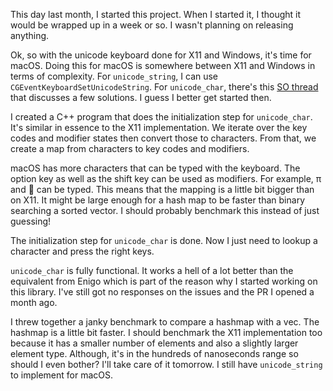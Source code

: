 This day last month, I started this project. When I started it, I thought it
would be wrapped up in a week or so. I wasn't planning on releasing anything.

Ok, so with the unicode keyboard done for X11 and Windows, it's time for macOS.
Doing this for macOS is somewhere between X11 and Windows in terms of
complexity. For `unicode_string`, I can use `CGEventKeyboardSetUnicodeString`.
For `unicode_char`, there's this
[SO thread](https://stackoverflow.com/questions/1918841/how-to-convert-ascii-character-to-cgkeycode)
that discusses a few solutions. I guess I better get started then.

I created a C++ program that does the initialization step for `unicode_char`.
It's similar in essence to the X11 implementation. We iterate over the key codes
and modifier states then convert those to characters. From that, we create a map
from characters to key codes and modifiers.

macOS has more characters that can be typed with the keyboard. The option key
as well as the shift key can be used as modifiers. For example, π and  can be
typed. This means that the mapping is a little bit bigger than on X11. It might
be large enough for a hash map to be faster than binary searching a sorted
vector. I should probably benchmark this instead of just guessing!

The initialization step for `unicode_char` is done. Now I just need to lookup a
character and press the right keys.

`unicode_char` is fully functional. It works a hell of a lot better than the
equivalent from Enigo which is part of the reason why I started working on this
library. I've still got no responses on the issues and the PR I opened a month
ago.

I threw together a janky benchmark to compare a hashmap with a vec. The hashmap
is a little bit faster. I should benchmark the X11 implementation too because it
has a smaller number of elements and also a slightly larger element type.
Although, it's in the hundreds of nanoseconds range so should I even bother?
I'll take care of it tomorrow. I still have `unicode_string` to implement for
macOS.
